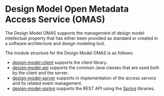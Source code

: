 <!-- SPDX-License-Identifier: CC-BY-4.0 -->
<!-- Copyright Contributors to the ODPi Egeria project. -->

# Design Model Open Metadata Access Service (OMAS)

The Design Model OMAS supports the management of design model intellectual
property that has either been provided as standard or created in a
software architecture and design modeling tool.

The module structure for the Design Model OMAS is as follows:

* [design-model-client](design-model-client) supports the client library.
* [design-model-api](design-model-api) supports the common Java classes that are used both by the client and the server.
* [design-model-server](design-model-server) supports in implementation of the access service and its related event management.
* [design-model-spring](design-model-spring) supports the REST API using the [Spring](../../../developer-resources/Spring.md) libraries.
